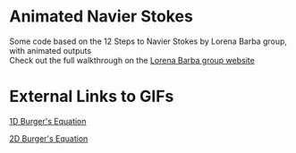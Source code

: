 # Animated Navier Stokes  
Some code based on the 12 Steps to Navier Stokes by Lorena Barba group, with animated outputs  
Check out the full walkthrough on the [Lorena Barba group website](https://lorenabarba.com/blog/cfd-python-12-steps-to-navier-stokes/)  

# External Links to GIFs  

[1D Burger's Equation](http://brandenkeck.com/res/img/screenshot/burgers_equation_1d.gif)  

[2D Burger's Equation](http://brandenkeck.com/res/img/screenshot/burgers_equation_2d.gif)  
